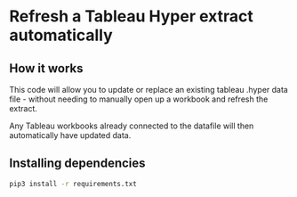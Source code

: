 # Refresh a Tableau Hyper extract automatically

## How it works
This code will allow you to update or replace an existing tableau .hyper data file - without needing to manually open up a workbook and refresh the extract.

Any Tableau workbooks already connected to the datafile will then automatically have updated data.

## Installing dependencies
```sh
pip3 install -r requirements.txt
```